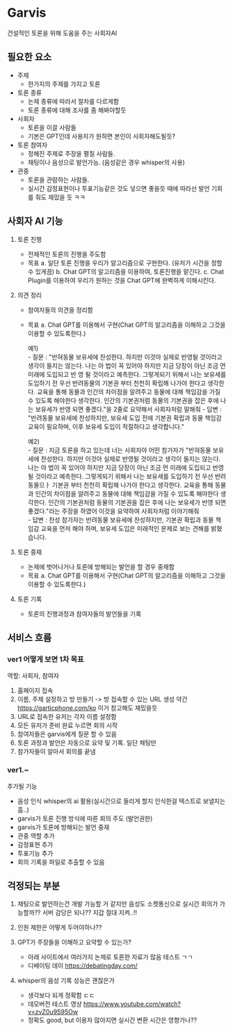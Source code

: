 # Garvis
건설적인 토론을 위해 도움을 주는 사회자AI

## 필요한 요소
   - 주제
        - 한가지의 주제를 가지고 토론
   - 토론 종류
        - 논제 종류에 따라서 절차를 다르게함
        - 토론 종류에 대해 조사를 좀 해봐야할듯
   - 사회자
        - 토론을 이끌 사람들
        - 기본은 GPT인데 사용자가 원하면 본인이 사회자해도될듯?
   - 토론 참여자
        - 정해진 주제로 주장을 펼칠 사람들.
        - 채팅이나 음성으로 발언가능. (음성같은 경우 whisper의 사용)
   - 관중
        - 토론을 관람하는 사람들.
        - 실시간 감정표현이나 투표기능같은 것도 넣으면 좋을듯 때에 따라선 발언 기회를 줘도 재밌을 듯 ㅋㅋ

## 사회자 AI 기능 
1. 토론 진행

    - 전체적인 토론의 진행을 주도함
    - 목표 
      a. 일단 토론 진행을 우리가 알고리즘으로 구현한다. (유저가 시간을 정할수 있게끔)
      b. Chat GPT의 알고리즘을 이용하여, 토론진행을 맡긴다.
      c. Chat Plugin를 이용하여 우리가 원하는 것을 Chat GPT에 완벽하게 이해시킨다.
    
2. 의견 정리 

    - 참여자들의 의견을 정리함
    - 목표
      a. Chat GPT를 이용해서 구현(Chat GPT의 알고리즘을 이해하고 그것을 이용할 수 있도록한다.)
        
        예1)  
              - 질문 : "반혀동물 보유세에 찬성한다. 하지만 이것아 실제로 반영될 것이라고 생각이 들지는 않는다. 나는 아 법이 꼭 있어야 하지만 지금 당장이 아닌 조금 먼 미래에 도입되고 반  영 될 것이라고 예측한다. 그렇게되기 위해서 나는 보유세를 도입하기 전 우선 반려동물의 기본권 부터 천천히 확립해 나가야 한다고 생각한다. 교육을 통해 동물과 인간의 차이점을 알려주고 동물에 대해 책임감을 가질 수 있도록 해야한다 생각한다. 인간의 기본권처럼 동물의 기본권을 잡은 후에 나는 보유세가 반영 되면 좋겠다."을 2줄로 요약해서 사회자처럼 말해줘
              - 답변 : "반려동물 보유세에 찬성하지만, 보유세 도입 전에 기본권 확립과 동물 책임감 교육이 필요하며, 이후 보유세 도입이 적절하다고 생각합니다."
              
         예2)  
              - 질문 : 지금 토론을 하고 있는데 너는 사회자야  어떤 참가자가 "반혀동물 보유세에 찬성한다. 하지만 이것아 실제로 반영될 것이라고 생각이 들지는 않는다. 나는 아 법이 꼭 있어야 하지만 지금 당장이 아닌 조금 먼 미래에 도입되고 반영 될 것이라고 예측한다. 그렇게되기 위해서 나는 보유세를 도입하기 전 우선 반려동물으ㅏ 기본권 부터 천천히 확립해 나가야 한다고 생각한다. 교육을 통해 동물과 인간의 차이점을 알려주고 동물에 대해 책임감을 가질 수 있도록 해야한다 생각한다. 인간의 기본권처럼 동물의 기본권을 잡은 후에 나는 보유세가 반영 되면 좋겠다."라는 주장을 하였어 이것을 요약하여 사회자처럼 이야기해줘  
              - 답변 :  찬성 참가자는 반려동물 보유세에 찬성하지만, 기본권 확립과 동물 책임감 교육을 먼저 해야 하며, 보유세 도입은 미래적인 문제로 보는 견해를 밝혔습니다.
    
3. 토론 중재

    - 논제에 벗어나거나 토론에 방해되는 발언을 할 경우 중재함
    - 목표
      a. Chat GPT를 이용해서 구현(Chat GPT의 알고리즘을 이해하고 그것을 이용할 수 있도록한다.)
    
4. 토론 기록
    - 토론의 진행과정과 참여자들의 발언들을 기록

## 서비스 흐름
### ver1 어떻게 보면 1차 목표 
역할: 사회자, 참여자

1. 홈페이지 접속
2. 이름, 주제 설정하고 방 만들기 -> 방 접속할 수 있는 URL 생성 약간 https://garticphone.com/ko 이거 참고해도 재밌을듯 
3. URL로 접속한 유저는 각자 이름 설정함
4. 모든 유저가 준비 완료 누르면 회의 시작
6. 참여자들은 garvis에게 질문 할 수 있음
7. 토론 과정과 발언은 자동으로 요약 및 기록. 일단 채팅만
8. 참가자들이 알아서 회의를 끝냄


### ver1.~
추가될 기능
- 음성 인식 whisper의 ai 활용(실시간으로 들리게 할지 인식한걸 텍스트로 보낼지는 흠..)
- garvis가 토론 진행 방식에 따른 회의 주도 (발언권한)
- garvis가 토론에 방해되는 발언 중재
- 관중 역할 추가
- 감정표현 추가 
- 투표기능 추가
- 회의 기록을 파일로 추출할 수 있음


## 걱정되는 부분
1. 채팅으로 발언하는건 개발 가능할 거 같지만 음성도 소켓통신으로 실시간 회의가 가능할까?? 서버 감당은 되나?? 지갑 절대 지켜..!!

2. 인원 제한은 어떻게 두어야하나?? 

3. GPT가 주장들을 이해하고 요약할 수 있는가?
    - 아래 사이트에서 여러가지 논제로 토론한 자료가 많음 테스트 ㄱㄱ
    - 디베이팅 데이 https://debatingday.com/ 

4. whisper의 음성 기록 성능은 괜찮은가
    - 생각보다 되게 정확함 ㄷㄷ
    - 데모버전 테스트 영상 https://www.youtube.com/watch?v=zvZ0u9S95Ow 
    - 정확도 good, but  이용자 많아지면 실시간 변환 시간은 영향가나??
